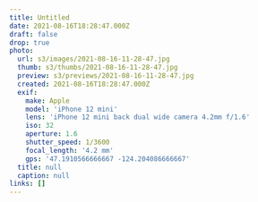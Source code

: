 ```yaml
---
title: Untitled
date: 2021-08-16T18:28:47.000Z
draft: false
drop: true
photo:
  url: s3/images/2021-08-16-11-28-47.jpg
  thumb: s3/thumbs/2021-08-16-11-28-47.jpg
  preview: s3/previews/2021-08-16-11-28-47.jpg
  created: 2021-08-16T18:28:47.000Z
  exif:
    make: Apple
    model: 'iPhone 12 mini'
    lens: 'iPhone 12 mini back dual wide camera 4.2mm f/1.6'
    iso: 32
    aperture: 1.6
    shutter_speed: 1/3600
    focal_length: '4.2 mm'
    gps: '47.1910566666667 -124.204086666667'
  title: null
  caption: null
links: []
---
```

